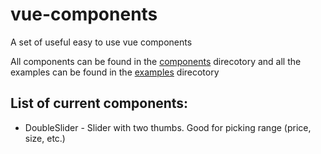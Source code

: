 # vue-components
A set of useful easy to use vue components

All components can be found in the [components](https://github.com/HonzaKubita/vue-components/tree/main/components) direcotory
and all the examples can be found in the [examples](https://github.com/HonzaKubita/vue-components/tree/main/examples) direcotory

## List of current components:
- DoubleSlider - Slider with two thumbs. Good for picking range (price, size, etc.)
